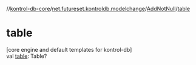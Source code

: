 //[kontrol-db-core](../../../index.md)/[net.futureset.kontroldb.modelchange](../index.md)/[AddNotNull](index.md)/[table](table.md)

# table

[core engine and default templates for kontrol-db]\
val [table](table.md): Table?
